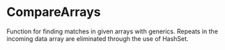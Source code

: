 # CompareArrays
Function for finding matches in given arrays with generics. Repeats in the incoming data array are eliminated through the use of HashSet.
